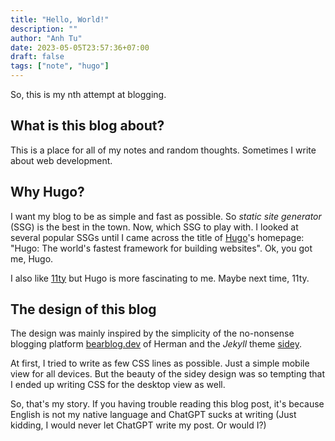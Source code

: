 ```yaml
---
title: "Hello, World!"
description: ""
author: "Anh Tu"
date: 2023-05-05T23:57:36+07:00
draft: false
tags: ["note", "hugo"]
---
```


So, this is my nth attempt at blogging.

<!--more-->

## What is this blog about?

This is a place for all of my notes and random thoughts. Sometimes I write about web development.

## Why Hugo?

I want my blog to be as simple and fast as possible. So _static site generator_ (SSG) is the best in the town. Now, which SSG to play with. I looked at several popular SSGs until I came across the title of [Hugo](https://gohugo.io/)'s homepage: "Hugo: The world's fastest framework for building websites". Ok, you got me, Hugo.

I also like [11ty](https://www.11ty.dev/) but Hugo is more fascinating to me. Maybe next time, 11ty.

## The design of this blog

The design was mainly inspired by the simplicity of the no-nonsense blogging platform [bearblog.dev](https://bearblog.dev) of Herman and the _Jekyll_ theme [sidey](https://sidey-jekyll.netlify.app/).

At first, I tried to write as few CSS lines as possible. Just a simple mobile view for all devices. But the beauty of the sidey design was so tempting that I ended up writing CSS for the desktop view as well.

So, that's my story. If you having trouble reading this blog post, it's because English is not my native language and ChatGPT sucks at writing (Just kidding, I would never let ChatGPT write my post. Or would I?)
